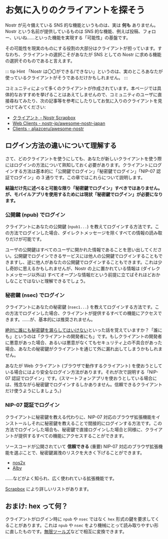 # お気に入りのクライアントを探そう

Nostr が元々備えている SNS 的な機能というものは、実は **何も** ありません。Nostr という名前が提供しているものは SNS 的な機能、例えば投稿、フォロー、いいね……といった機能を実現する「可能性」の基盤です。

その可能性を現実のものにする役割の大部分はクライアントが担っています。すなわち、クライアントの選択こそがあなたが SNS としての Nostr に求める機能の選択そのものであると言えます。

::: tip Hint
「Nostr は〇〇ができる/できない」というのは、実のところあなたが使っているクライアントがそうであるだけかもしれません。
:::

コミュニティによって多くのクライアントが作成されています。本ページでは具体的なおすすめを挙げることはあえてしませんので、コミュニティのユーザに直接尋ねてみたり、次の記事等を参考にしたりしてお気に入りのクライアントを見つけてみてください:

- [クライアント - Nostr Scrapbox](https://scrapbox.io/nostr/%E3%82%AF%E3%83%A9%E3%82%A4%E3%82%A2%E3%83%B3%E3%83%88)
- [Web Clients - nostr-jp/awesome-nostr-japan](https://github.com/nostr-jp/awesome-nostr-japan#web-clients)
- [Clients - aljazceru/awesome-nostr](https://github.com/aljazceru/awesome-nostr#clients)

## ログイン方法の違いについて理解する

さて、どのクライアントを使うにしても、あなたが新しいクライアントを使う際にはログインの方法について熟知しておく必要があります。クライアントにログインする方法は基本的に「公開鍵でログイン」「秘密鍵でログイン」「NIP-07 認証でログイン」の 3 通りです。この章ではこれらについて説明します。

**結論だけ先に述べると可能な限り「秘密鍵でログイン」すべきではありません。が、モバイルアプリを使用するためには現状「秘密鍵でログイン」が必要になります。**

### 公開鍵 (npub) でログイン

クライアントにあなたの公開鍵 (`npub1...`) を教えてログインする方法です。この方法でログインした場合、ダイレクトメッセージを除くすべての情報の読み取りだけが可能です。

ユーザの公開鍵はすべてのユーザに開かれた情報であることを思い出してください。公開鍵でログインできるサービスには他人の公開鍵でログインすることもできますし、逆に他人があなたの公開鍵でログインすることもできます。これは少し奇妙に思えるかもしれませんが、Nostr の上に置かれている情報は (ダイレクトメッセージ以外は) すべてオープンな情報だという前提に立てばそれほどおかしなことではないと理解できるでしょう。

### 秘密鍵 (nsec) でログイン

クライアントにあなたの秘密鍵 (`nsec1...`) を教えてログインする方法です。この方法でログインした場合、クライアントが提供するすべての機能にアクセスできます。……が、基本的には推奨されません。

[絶対に誰にも秘密鍵を漏らしてはいけない](/faq.md#nsec-is-confidential)といった話を覚えていますか？「誰にも」というのは「クライアントの開発者にも」です。もしクライアントの開発者に悪意があった場合、あるいは悪意がなくてもセキュリティ上の不具合があった場合、あなたの秘密鍵がクライアントを通じて外に漏れ出してしまうかもしれません。

あなたが Web クライアント (ブラウザで動作するクライアント) を使おうとしている場合にはより安全なログイン方法があります。それが次で説明する「NIP-07 認証でログイン」です。(スマートフォンアプリを使おうとしている場合には、残念ながら秘密鍵でログインするしかありません。信頼できるクライアントだけ使うようにしましょう。)

### NIP-07 認証でログイン

クライアントに秘密鍵を教える代わりに、NIP-07 対応のブラウザ拡張機能をインストールしそれに秘密鍵を教えることで間接的にログインする方法です。この方法でログインした場合も、秘密鍵で直接ログインした場合と同様に、クライアントが提供するすべての機能にアクセスすることができます。

ソースコードが公開されていて **信頼できる** (重要) NIP-07 対応のブラウザ拡張機能を選ぶことで、秘密鍵漏洩のリスクを大きく下げることができます。

- [nos2x](https://chrome.google.com/webstore/detail/nos2x/kpgefcfmnafjgpblomihpgmejjdanjjp)
- [Alby](https://getalby.com/)

……などがよく知られ、広く使われている拡張機能です。

[Scrapbox](https://scrapbox.io/nostr/NIP-07) により詳しいリストがあります。

## おまけ: hex って何？

クライアントがログイン時に `npub` や `nsec` ではなく `hex` 形式の鍵を要求してくることがあります。これは `npub` や `nsec` をより機械にとって読み取りやすい形に直したものです。[無限ツールズ](https://mugen-tools.com/tools/nostrkey.php)などで相互に変換できます。
